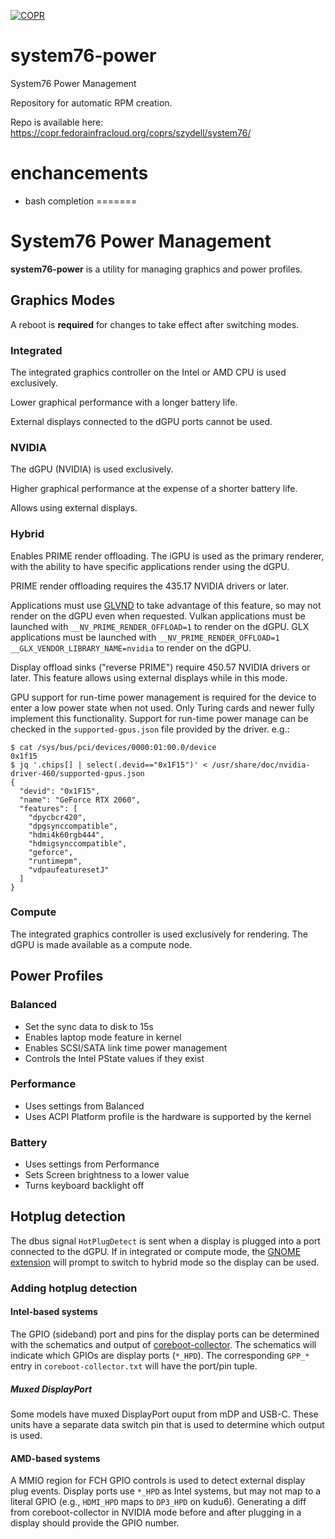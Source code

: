 [![COPR](https://copr.fedorainfracloud.org/coprs/szydell/system76/package/system76-power/status_image/last_build.png)](https://copr.fedorainfracloud.org/coprs/szydell/system76/package/system76-power/)

# system76-power
System76 Power Management

Repository for automatic RPM creation.

Repo is available here: https://copr.fedorainfracloud.org/coprs/szydell/system76/

# enchancements
+ bash completion 
=======
# System76 Power Management

**system76-power** is a utility for managing graphics and power profiles.

## Graphics Modes

A reboot is **required** for changes to take effect after switching modes.

### Integrated

The integrated graphics controller on the Intel or AMD CPU is used exclusively.

Lower graphical performance with a longer battery life.

External displays connected to the dGPU ports cannot be used.

### NVIDIA

The dGPU (NVIDIA) is used exclusively.

Higher graphical performance at the expense of a shorter battery life.

Allows using external displays.

### Hybrid

Enables PRIME render offloading. The iGPU is used as the primary renderer, with
the ability to have specific applications render using the dGPU.

PRIME render offloading requires the 435.17 NVIDIA drivers or later.

Applications must use [GLVND] to take advantage of this feature, so may not
render on the dGPU even when requested. Vulkan applications must be launched
with `__NV_PRIME_RENDER_OFFLOAD=1` to render on the dGPU. GLX applications must
be launched with `__NV_PRIME_RENDER_OFFLOAD=1 __GLX_VENDOR_LIBRARY_NAME=nvidia`
to render on the dGPU.

Display offload sinks ("reverse PRIME") require 450.57 NVIDIA drivers or later.
This feature allows using external displays while in this mode.

GPU support for run-time power management is required for the device to enter
a low power state when not used. Only Turing cards and newer fully implement
this functionality. Support for run-time power manage can be checked in the
`supported-gpus.json` file provided by the driver. e.g.:

```
$ cat /sys/bus/pci/devices/0000:01:00.0/device
0x1f15
$ jq '.chips[] | select(.devid=="0x1F15")' < /usr/share/doc/nvidia-driver-460/supported-gpus.json
{
  "devid": "0x1F15",
  "name": "GeForce RTX 2060",
  "features": [
    "dpycbcr420",
    "dpgsynccompatible",
    "hdmi4k60rgb444",
    "hdmigsynccompatible",
    "geforce",
    "runtimepm",
    "vdpaufeaturesetJ"
  ]
}
```

[GLVND]: https://gitlab.freedesktop.org/glvnd/libglvnd

### Compute

The integrated graphics controller is used exclusively for rendering. The dGPU
is made available as a compute node.

## Power Profiles

### Balanced

- Set the sync data to disk to 15s
- Enables laptop mode feature in kernel
- Enables SCSI/SATA link time power management
- Controls the Intel PState values if they exist

### Performance

- Uses settings from Balanced
- Uses ACPI Platform profile is the hardware is supported by the kernel

### Battery

- Uses settings from Performance
- Sets Screen brightness to a lower value
- Turns keyboard backlight off

## Hotplug detection

The dbus signal `HotPlugDetect` is sent when a display is plugged into a port
connected to the dGPU. If in integrated or compute mode, the
[GNOME extension] will prompt to switch to hybrid mode so the display
can be used.

[GNOME extension]: https://github.com/pop-os/gnome-shell-extension-system76-power

### Adding hotplug detection

#### Intel-based systems

The GPIO (sideband) port and pins for the display ports can be determined with
the schematics and output of [coreboot-collector]. The schematics will indicate
which GPIOs are display ports (`*_HPD`). The corresponding `GPP_*` entry in
`coreboot-collector.txt` will have the port/pin tuple.

##### Muxed DisplayPort

Some models have muxed DisplayPort ouput from mDP and USB-C. These units have a
separate data switch pin that is used to determine which output is used.

#### AMD-based systems

A MMIO region for FCH GPIO controls is used to detect external display plug
events. Display ports use `*_HPD` as Intel systems, but may not map to a
literal GPIO (e.g., `HDMI_HPD` maps to `DP3_HPD` on kudu6). Generating a diff
from coreboot-collector in NVIDIA mode before and after plugging in a display
should provide the GPIO number.

[coreboot-collector]: https://github.com/system76/coreboot-collector
